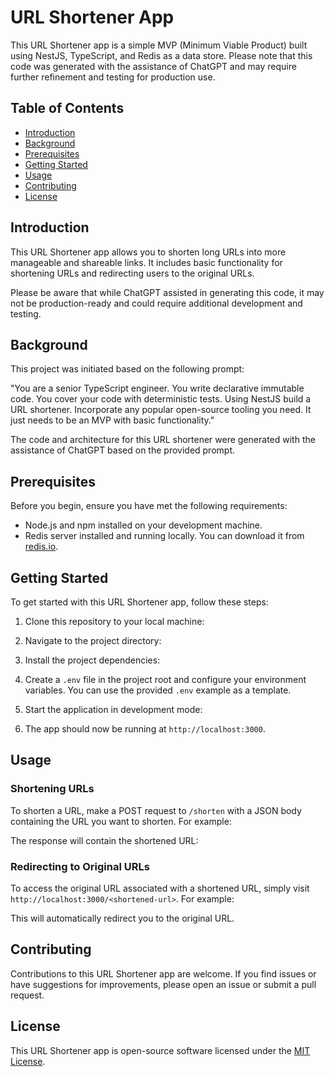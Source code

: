 # URL Shortener App

This URL Shortener app is a simple MVP (Minimum Viable Product) built using NestJS, TypeScript, and Redis as a data store. Please note that this code was generated with the assistance of ChatGPT and may require further refinement and testing for production use.

## Table of Contents

- [Introduction](#introduction)
- [Background](#background)
- [Prerequisites](#prerequisites)
- [Getting Started](#getting-started)
- [Usage](#usage)
- [Contributing](#contributing)
- [License](#license)

## Introduction

This URL Shortener app allows you to shorten long URLs into more manageable and shareable links. It includes basic functionality for shortening URLs and redirecting users to the original URLs.

Please be aware that while ChatGPT assisted in generating this code, it may not be production-ready and could require additional development and testing.

## Background

This project was initiated based on the following prompt:

"You are a senior TypeScript engineer. You write declarative immutable code. You cover your code with deterministic tests. Using NestJS build a URL shortener. Incorporate any popular open-source tooling you need. It just needs to be an MVP with basic functionality."

The code and architecture for this URL shortener were generated with the assistance of ChatGPT based on the provided prompt.

## Prerequisites

Before you begin, ensure you have met the following requirements:

- Node.js and npm installed on your development machine.
- Redis server installed and running locally. You can download it from [redis.io](https://redis.io/download).

## Getting Started

To get started with this URL Shortener app, follow these steps:

1. Clone this repository to your local machine:

2. Navigate to the project directory:

3. Install the project dependencies:

4. Create a `.env` file in the project root and configure your environment variables. You can use the provided `.env` example as a template.

5. Start the application in development mode:

6. The app should now be running at `http://localhost:3000`.

## Usage

### Shortening URLs

To shorten a URL, make a POST request to `/shorten` with a JSON body containing the URL you want to shorten. For example:

The response will contain the shortened URL:

### Redirecting to Original URLs

To access the original URL associated with a shortened URL, simply visit `http://localhost:3000/<shortened-url>`. For example:

This will automatically redirect you to the original URL.

## Contributing

Contributions to this URL Shortener app are welcome. If you find issues or have suggestions for improvements, please open an issue or submit a pull request.

## License

This URL Shortener app is open-source software licensed under the [MIT License](LICENSE).
